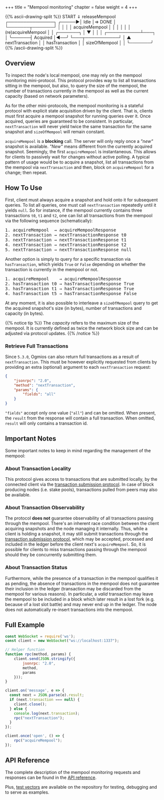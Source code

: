 +++
title = "Mempool monitoring"
chapter = false
weight = 4
+++


{{% ascii-drawing-split %}}
                       START
                         ⇓
 releaseMempool  ┌───────────────┐
          ╭─────▶│     Idle      │⇒ DONE
          │      └───────┬───────┘
          │              │
          │              │ acquireMempool
          │              │
          │              │
          │              │      (re)acquireMempool
          │              │   ╭───────╮
          │              ▼   │       │
          │      ┌───────────┴───┐   │
          ╰──────┤   Acquired    │◀──╯
                 └───┬───────────┘
                     │       ▲
    nextTransaction  │       │
    hasTransaction   │       │
    sizeOfMempool    │       │
                     ╰───────╯
{{% /ascii-drawing-split %}}

## Overview

To inspect the node's local mempool, one may rely on the mempool monitoring mini-protocol. This protocol provides way to list all transactions sitting in the mempool, but also, to query the size of the mempool, the number of transactions currently in the mempool as well as the current capacity (based on network parameters).

As for the other mini-protocols, the mempool monitoring is a stateful protocol with explicit state acquisition driven by the client. That is, clients must first acquire a mempool snapshot for running queries over it. Once acquired, queries are guaranteed to be consistent. In particular, `nextTransaction` will never yield twice the same transaction for the same snapshot and `sizeOfMempool` will remain constant.

`acquireMempool` is a **blocking** call. The server will only reply once a _"new"_ snapshot is available. _"New"_ means different from the currently acquired snapshot. Seemingly, the first `acquireMempool` is instantaneous. This allows for clients to passively wait for changes without active polling. A typical pattern of usage would be to acquire a snapshot, list all transactions from the mempool via `nextTransaction` and then, block on `acquireMempool` for a change; then repeat.

## How To Use

First, client must always acquire a snapshot and hold onto it for subsequent queries. To list all queries, one must call `nextTransaction` repeatedly until it yields `null`. So for instance, if the mempool currently contains three transactions `t0`, `t1` and `t2`, one can list all transactions from the mempool via the following sequence (schematically):

<pre>
1. acquireMempool  → acquireMempoolResponse
2. nextTransaction → nextTransactionResponse t0
3. nextTransaction → nextTransactionResponse t1
4. nextTransaction → nextTransactionResponse t2
5. nextTransaction → nextTransactionResponse null
</pre>

Another option is simply to query for a specific transaction via `hasTransaction`, which yields `True` or `False` depending on whether the transaction is currently in the mempool or not.

<pre>
1. acquireMempool    → acquireMempoolResponse
2. hasTransaction t0 → hasTransactionResponse True
3. hasTransaction t1 → hasTransactionResponse True
4. hasTransaction t5 → hasTransactionResponse False
</pre>

At any moment, it is also possible to interleave a `sizeOfMempool` query to get the acquired snapshot's size (in bytes), number of transactions and capacity (in bytes).

{{% notice tip %}}
The _capacity_ refers to the maximum size of the mempool. It is currently defined as twice the network block size and can be adjusted via protocol updates.
{{% /notice %}}

### Retrieve Full Transactions

Since `5.3.0`, Ogmios can also return full transactions as a result of `nextTransaction`. This must be however explicitly requested from clients by providing an extra (optional) argument to each `nextTransaction` request:


```json
{
    "jsonrpc": "2.0",
    "method": "nextTransaction",
    "params": {
        "fields": "all"
    }
}
```
`"fields"` accept only one value (`"all"`) and can be omitted. When present, the `result` from the response will contain a full transaction. When omitted, `result` will only contains a transaction id.

## Important Notes

Some important notes to keep in mind regarding the management of the mempool:

### About Transaction Locality

This protocol gives access to transactions that are submitted locally, by the connected client via the [transaction submission protocol](../local-tx-submission). In case of block producing nodes (i.e. stake pools), transactions pulled from peers may also be available.

### About Transaction Observability

The protocol **does not** guarantee observability of all transactions passing through the mempool. There's an inherent race condition between the client acquiring snapshots and the node managing it internally. Thus, while a client is holding a snapshot, it may still submit transactions through the [transaction submission protocol](../local-tx-submission), which may be accepted, processed and included in the ledger before the client next's `acquireMempool`. So, it is possible for clients to miss transactions passing through the mempool should they be concurrently submitting them.

### About Transaction Status

Furthermore, while the presence of a transaction in the mempool qualifies it as pending, the absence of transactions in the mempool does not guarantee their inclusion in the ledger (transaction may be discarded from the mempool for various reasons). In particular, a _valid_ transaction may leave the mempool to be included in a block which later result in a lost fork (e.g. because of a lost slot battle) and may never end up in the ledger. The node does not automatically re-insert transactions into the mempool.

## Full Example

```js
const WebSocket = require('ws');
const client = new WebSocket("ws://localhost:1337");

// Helper function
function rpc(method, params) {
    client.send(JSON.stringify({
        jsonrpc: "2.0",
        method,
        params
    }));
}

client.on('message', e => {
  const next = JSON.parse(e).result;
  if (next.transaction === null) {
    client.close();
  } else {
    console.log(next.transaction);
    rpc("nextTransaction");
  }
});

client.once('open', () => {
    rpc("acquireMempool");
});
```

## API Reference

The complete description of the mempool monitoring requests and responses can be found in the [API reference](../../api).

Plus, [test vectors](https://github.com/CardanoSolutions/ogmios/tree/master/server/test/vectors) are available on the repository for testing, debugging and to serve as examples.

